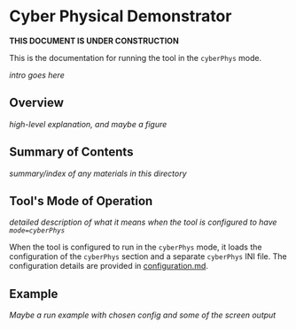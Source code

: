 # Cyber Physical Demonstrator #

**THIS DOCUMENT IS UNDER CONSTRUCTION**

This is the documentation for running the tool in the `cyberPhys` mode.

*intro goes here*

## Overview ##

*high-level explanation, and maybe a figure*

## Summary of Contents ##

*summary/index of any materials in this directory*

## Tool's Mode of Operation ##

*detailed description of what it means when the tool is configured to have `mode=cyberPhys`*

When the tool is configured to run in the `cyberPhys` mode, it loads the configuration of the `cyberPhys` section and a separate `cyberPhys` INI file. The configuration details are provided in [configuration.md](./configuration.md).

## Example ##

*Maybe a run example with chosen config and some of the screen output*